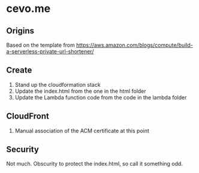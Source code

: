 # cevo.me

## Origins

Based on the template from https://aws.amazon.com/blogs/compute/build-a-serverless-private-url-shortener/

## Create

1. Stand up the cloudformation stack
1. Update the index.html from the one in the html folder
1. Update the Lambda function code from the code in the lambda folder

## CloudFront

1. Manual association of the ACM certificate at this point

## Security

Not much. Obscurity to protect the index.html, so call it something odd.

